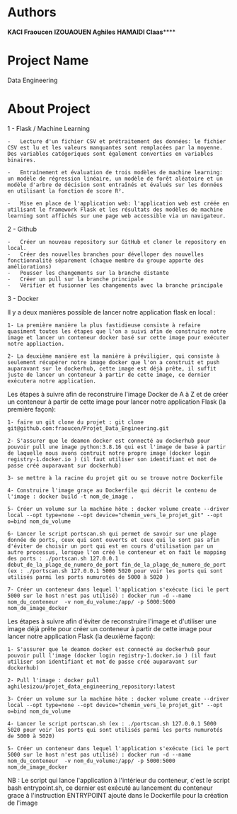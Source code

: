 # Authors 
************KACI Fraoucen************
**********IZOUAOUEN Aghiles**********
**********HAMAIDI Claas************** 


# Project Name 
Data Engineering 

# About Project 

1 - Flask / Machine Learning 


    -   Lecture d'un fichier CSV et prétraitement des données: le fichier CSV est lu et les valeurs manquantes sont remplacées par la moyenne. Des variables catégoriques sont également converties en variables binaires.

    -   Entraînement et évaluation de trois modèles de machine learning: un modèle de régression linéaire, un modèle de forêt aléatoire et un modèle d'arbre de décision sont entraînés et évalués sur les données en utilisant la fonction de score R².

    -   Mise en place de l'application web: l'application web est créée en utilisant le framework Flask et les résultats des modèles de machine learning sont affichés sur une page web accessible via un navigateur.



2 - Github 

    -   Créer un nouveau repository sur GitHub et cloner le repository en local.
    -   Créer des nouvelles branches pour dévelloper des nouvelles fonctionnalité séparement (chaque membre du groupe apporte des améliorations) 
    -   Pousser les changements sur la branche distante
    -   Créer un pull sur la branche principale 
    -   Vérifier et fusionner les changements avec la branche principale


3 - Docker

Il y a deux manières possible de lancer notre application flask en local :

    1- La première manière la plus fastidieuse consiste à refaire quasiment toutes les étapes que l'on a suivi afin de construire notre image et lancer un conteneur docker basé sur cette image pour exécuter notre appliaction.
    
    2- La deuxième manière est la manière à préviligier, qui consiste à seulement récupérer notre image docker que l'on a construit et push auparavant sur le dockerhub, cette image est déjà prête, il suffit juste de lancer un conteneur à partir de cette image, ce dernier exécutera notre application.

Les étapes à suivre afin de reconstruire  l'image Docker de A à Z et de créer un conteneur à partir de cette image pour lancer notre application Flask  (la première façon): 

    1- faire un git clone du projet : git clone git@github.com:fraoucen/Projet_Data_Engineering.git
    
    2- S'assurer que le deamon docker est connecté au dockerhub pour pouvoir pull une image python:3.8.16 qui est l'image de base à partir de laquelle nous avons contruit notre propre image (docker login registry-1.docker.io ) (il faut utiliser son identifiant et mot de passe créé auparavant sur dockerhub)
    
    3- se mettre à la racine du projet git ou se trouve notre Dockerfile
    
    4- Construire l'image graçe au Dockerfile qui décrit le contenu de l'image : docker build -t nom_de_image .
    
    5- Créer un volume sur la machine hôte : docker volume create --driver local --opt type=none --opt device="chemin_vers_le_projet_git" --opt o=bind nom_du_volume
    
    6- Lancer le script portscan.sh qui permet de savoir sur une plage donnée de ports, ceux qui sont ouverts et ceux qui le sont pas afin d'éviter de choisir un port qui est en cours d'utilisation par un autre processus, lorsque l'on créé le conteneur et on fait le mapping des ports : ./portscan.sh 127.0.0.1 debut_de_la_plage_de_numero_de_port fin_de_la_plage_de_numero_de_port (ex : ./portscan.sh 127.0.0.1 5000 5020 pour voir les ports qui sont utilisés parmi les ports numurotés de 5000 à 5020 )
    
    7- Créer un conteneur dans lequel l'application s'exécute (ici le port 5000 sur le host n'est pas utilisé) : docker run -d --name nom_du_conteneur  -v nom_du_volume:/app/ -p 5000:5000 nom_de_image_docker

Les étapes à suivre afin d'éviter de reconstruire l'image et d'utiliser une image déjà prête pour créer un conteneur à partir de cette image pour lancer notre application Flask  (la deuxième façon):
    
    1- S'assurer que le deamon docker est connecté au dockerhub pour pouvoir pull l'image (docker login registry-1.docker.io ) (il faut utiliser son identifiant et mot de passe créé auparavant sur dockerhub)

    2- Pull l'image : docker pull aghilesizou/projet_data_engineering_repository:latest

    3- Créer un volume sur la machine hôte : docker volume create --driver local --opt type=none --opt device="chemin_vers_le_projet_git" --opt o=bind nom_du_volume

    4- Lancer le script portscan.sh (ex : ./portscan.sh 127.0.0.1 5000 5020 pour voir les ports qui sont utilisés parmi les ports numurotés de 5000 à 5020)

    5- Créer un conteneur dans lequel l'application s'exécute (ici le port 5000 sur le host n'est pas utilisé) : docker run -d --name nom_du_conteneur  -v nom_du_volume:/app/ -p 5000:5000 nom_de_image_docker

NB : Le script qui lance l'application à l'intérieur du conteneur, c'est le script bash entrypoint.sh, ce dernier est exécuté au lancement du conteneur grace à l'instruction ENTRYPOINT ajouté dans le Dockerfile pour la création de l'image


